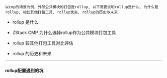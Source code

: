 `以cmp的场景为例，外部公共模块的打包是rollup, 以下简要说明rollup是什么, 为什么是rollup, 相比其他打包工具, rollup优劣, rollup的历史与未来`

- rollup 是什么


- ZStack CMP 为什么选择rollup作为公共模块打包工具


- rollup 较其他打包工具对比评估


- rollup 的历史和未来

-------------------------------------------------------------------------

#### rollup配置遇到的坑